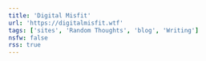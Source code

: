 ```yaml
---
title: 'Digital Misfit'
url: 'https://digitalmisfit.wtf'
tags: ['sites', 'Random Thoughts', 'blog', 'Writing']
nsfw: false
rss: true
---
```

